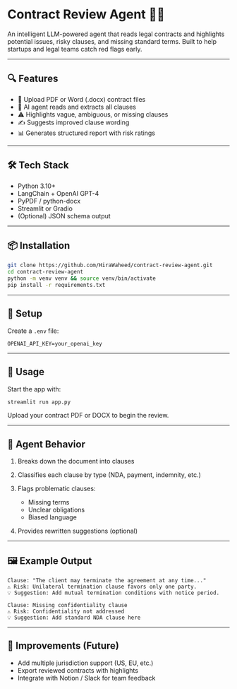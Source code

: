 # Contract Review Agent 🧠📑

An intelligent LLM-powered agent that reads legal contracts and highlights potential issues, risky clauses, and missing standard terms. Built to help startups and legal teams catch red flags early.

---

## 🔍 Features

- 🧾 Upload PDF or Word (.docx) contract files
- 🧠 AI agent reads and extracts all clauses
- ⚠️ Highlights vague, ambiguous, or missing clauses
- ✍️ Suggests improved clause wording
- 📊 Generates structured report with risk ratings

---

## 🛠️ Tech Stack

- Python 3.10+
- LangChain + OpenAI GPT-4
- PyPDF / python-docx
- Streamlit or Gradio
- (Optional) JSON schema output

---

## 📦 Installation

```bash
git clone https://github.com/HiraWaheed/contract-review-agent.git
cd contract-review-agent
python -m venv venv && source venv/bin/activate
pip install -r requirements.txt
````

---

## 🔑 Setup

Create a `.env` file:

```env
OPENAI_API_KEY=your_openai_key
```

---

## 🚀 Usage

Start the app with:

```bash
streamlit run app.py
```

Upload your contract PDF or DOCX to begin the review.

---

## 🧠 Agent Behavior

1. Breaks down the document into clauses
2. Classifies each clause by type (NDA, payment, indemnity, etc.)
3. Flags problematic clauses:

   * Missing terms
   * Unclear obligations
   * Biased language
4. Provides rewritten suggestions (optional)

---

## 🖼️ Example Output

```
Clause: "The client may terminate the agreement at any time..."
⚠️ Risk: Unilateral termination clause favors only one party.
💡 Suggestion: Add mutual termination conditions with notice period.

Clause: Missing confidentiality clause
⚠️ Risk: Confidentiality not addressed
💡 Suggestion: Add standard NDA clause here
```

---

## 🔧 Improvements (Future)

* Add multiple jurisdiction support (US, EU, etc.)
* Export reviewed contracts with highlights
* Integrate with Notion / Slack for team feedback

```
